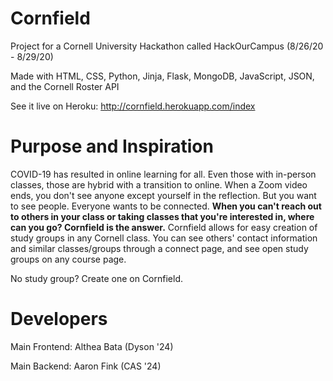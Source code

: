 # Cornfield
Project for a Cornell University Hackathon called HackOurCampus (8/26/20 - 8/29/20)

Made with HTML, CSS, Python, Jinja, Flask, MongoDB, JavaScript, JSON, and the Cornell Roster API

See it live on Heroku: http://cornfield.herokuapp.com/index

# Purpose and Inspiration
COVID-19 has resulted in online learning for all. Even those with in-person classes, those are hybrid with a transition to online. When a Zoom video ends, you don't see anyone except yourself in the reflection. But you want to see people. Everyone wants to be connected. **When you can't reach out to others in your class or taking classes that you're interested in, where can you go? Cornfield is the answer.** Cornfield allows for easy creation of study groups in any Cornell class. You can see others' contact information and similar classes/groups through a connect page, and see open study groups on any course page.

No study group? Create one on Cornfield.

# Developers
Main Frontend: Althea Bata (Dyson '24)

Main Backend: Aaron Fink (CAS '24)

